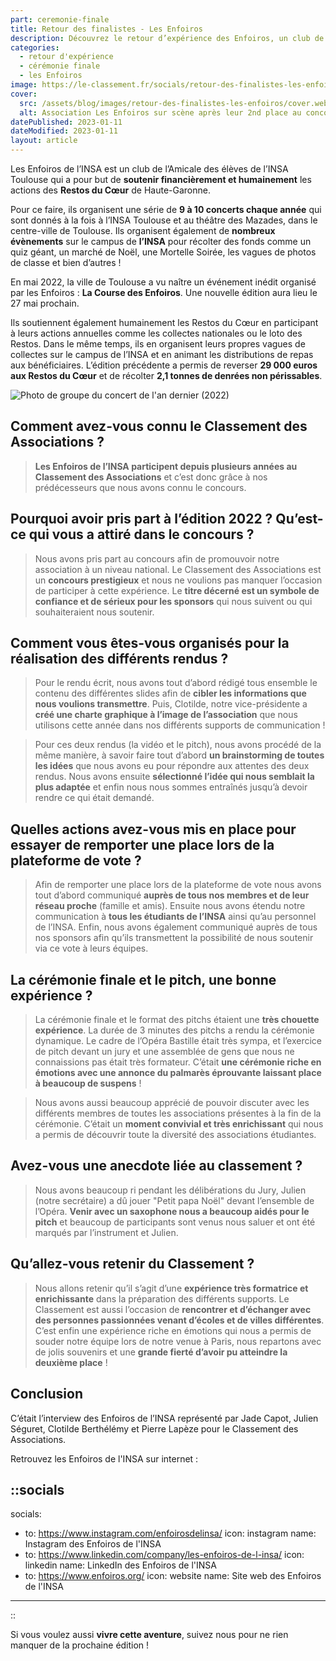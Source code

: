 ```yaml
---
part: ceremonie-finale
title: Retour des finalistes - Les Enfoiros
description: Découvrez le retour d’expérience des Enfoiros, un club de l’Amicale des élèves de l’INSA Toulouse. Il est arrivé à la deuxième place du podium pour l’édition 2022.
categories:
  - retour d'expérience
  - cérémonie finale
  - les Enfoiros
image: https://le-classement.fr/socials/retour-des-finalistes-les-enfoiros.jpg
cover:
  src: /assets/blog/images/retour-des-finalistes-les-enfoiros/cover.webp
  alt: Association Les Enfoiros sur scène après leur 2nd place au concours.
datePublished: 2023-01-11
dateModified: 2023-01-11
layout: article
---
```


Les Enfoiros de l’INSA est un club de l’Amicale des élèves de l’INSA Toulouse qui a pour but de **soutenir financièrement et humainement** les actions des **Restos du Cœur** de Haute-Garonne.

Pour ce faire, ils organisent une série de **9 à 10 concerts chaque année** qui sont donnés à la fois à l’INSA Toulouse et au théâtre des Mazades, dans le centre-ville de Toulouse. Ils organisent également de **nombreux évènements** sur le campus de **l’INSA** pour récolter des fonds comme un quiz géant, un marché de Noël, une Mortelle Soirée, les vagues de photos de classe et bien d’autres ! 

En mai 2022, la ville de Toulouse a vu naître un événement inédit organisé par les Enfoiros : **La Course des Enfoiros**. Une nouvelle édition aura lieu le 27 mai prochain.

Ils soutiennent également humainement les Restos du Cœur en participant à leurs actions annuelles comme les collectes nationales ou le loto des Restos. Dans le même temps, ils en organisent leurs propres vagues de collectes sur le campus de l’INSA et en animant les distributions de repas aux bénéficiaires. L’édition précédente a permis de reverser **29 000 euros aux Restos du Cœur** et de récolter **2,1 tonnes de denrées non périssables**.

![Photo de groupe du concert de l'an dernier (2022)](/assets/blog/images/retour-des-finalistes-les-enfoiros/banner.webp)

## Comment avez-vous connu le Classement des Associations ?

> **Les Enfoiros de l’INSA participent depuis plusieurs années au Classement des Associations** et c’est donc grâce à nos prédécesseurs que nous avons connu le concours.
> 

## Pourquoi avoir pris part à l’édition 2022 ? Qu’est-ce qui vous a attiré dans le concours ?

> Nous avons pris part au concours afin de promouvoir notre association à un niveau national. Le Classement des Associations est un **concours prestigieux** et nous ne voulions pas manquer l’occasion de participer à cette expérience. Le **titre décerné est un symbole de confiance et de sérieux pour les sponsors** qui nous suivent ou qui souhaiteraient nous soutenir.
> 

## Comment vous êtes-vous organisés pour la réalisation des différents rendus ?

> Pour le rendu écrit, nous avons tout d’abord rédigé tous ensemble le contenu des différentes slides afin de **cibler les informations que nous voulions transmettre**. Puis, Clotilde, notre vice-présidente a **créé une charte graphique à l’image de l’association** que nous utilisons cette année dans nos différents supports de communication !
> 

> Pour ces deux rendus (la vidéo et le pitch), nous avons procédé de la même manière, à savoir faire tout d’abord **un brainstorming de toutes les idées** que nous avons eu pour répondre aux attentes des deux rendus. Nous avons ensuite **sélectionné l’idée qui nous semblait la plus adaptée** et enfin nous nous sommes entraînés jusqu’à devoir rendre ce qui était demandé.
> 

## Quelles actions avez-vous mis en place pour essayer de remporter une place lors de la plateforme de vote ?

> Afin de remporter une place lors de la plateforme de vote nous avons tout d’abord communiqué **auprès de tous nos membres et de leur réseau proche** (famille et amis). Ensuite nous avons étendu notre communication à **tous les étudiants de l’INSA** ainsi qu’au personnel de l’INSA. Enfin, nous avons également communiqué auprès de tous nos sponsors afin qu’ils transmettent la possibilité de nous soutenir via ce vote à leurs équipes.
> 

## La cérémonie finale et le pitch, une bonne expérience ?

> La cérémonie finale et le format des pitchs étaient une **très chouette expérience**. La durée de 3 minutes des pitchs a rendu la cérémonie dynamique. Le cadre de l’Opéra Bastille était très sympa, et l’exercice de pitch devant un jury et une assemblée de gens que nous ne connaissions pas était très formateur. C’était **une cérémonie riche en émotions avec une annonce du palmarès éprouvante laissant place à beaucoup de suspens** !
> 

> Nous avons aussi beaucoup apprécié de pouvoir discuter avec les différents membres de toutes les associations présentes à la fin de la cérémonie. C’était un **moment convivial et très enrichissant** qui nous a permis de découvrir toute la diversité des associations étudiantes.
> 

## Avez-vous une anecdote liée au classement ?

> Nous avons beaucoup ri pendant les délibérations du Jury, Julien (notre secrétaire) a dû jouer "Petit papa Noël" devant l’ensemble de l’Opéra. **Venir avec un saxophone nous a beaucoup aidés pour le pitch** et beaucoup de participants sont venus nous saluer et ont été marqués par l’instrument et Julien.
> 

## Qu’allez-vous retenir du Classement ?

> Nous allons retenir qu’il s’agit d’une **expérience très formatrice et enrichissante** dans la préparation des différents supports. Le Classement est aussi l’occasion de **rencontrer et d’échanger avec des personnes passionnées venant d’écoles et de villes différentes**. C’est enfin une expérience riche en émotions qui nous a permis de souder notre équipe lors de notre venue à Paris, nous repartons avec de jolis souvenirs et une **grande fierté d’avoir pu atteindre la deuxième place** !
> 

## Conclusion

C’était l’interview des Enfoiros de l’INSA représenté par Jade Capot, Julien Séguret, Clotilde Berthélémy et Pierre Lapèze pour le Classement des Associations.

Retrouvez les Enfoiros de l'INSA sur internet :

::socials
---
socials:
  - to: https://www.instagram.com/enfoirosdelinsa/
    icon: instagram
    name: Instagram des Enfoiros de l'INSA
  - to: https://www.linkedin.com/company/les-enfoiros-de-l-insa/
    icon: linkedin
    name: LinkedIn des Enfoiros de l'INSA
  - to: https://www.enfoiros.org/
    icon: website
    name: Site web des Enfoiros de l'INSA
---
::

Si vous voulez aussi **vivre cette aventure**, suivez nous pour ne rien manquer de la prochaine édition !
